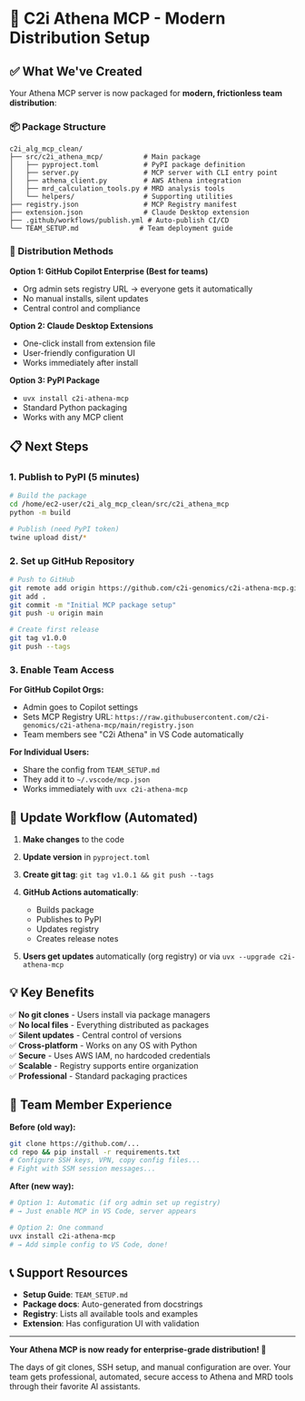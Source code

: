 # 🎯 C2i Athena MCP - Modern Distribution Setup

## ✅ What We've Created

Your Athena MCP server is now packaged for **modern, frictionless team distribution**:

### 📦 Package Structure
```
c2i_alg_mcp_clean/
├── src/c2i_athena_mcp/          # Main package
│   ├── pyproject.toml           # PyPI package definition
│   ├── server.py                # MCP server with CLI entry point
│   ├── athena_client.py         # AWS Athena integration
│   ├── mrd_calculation_tools.py # MRD analysis tools
│   └── helpers/                 # Supporting utilities
├── registry.json                # MCP Registry manifest
├── extension.json               # Claude Desktop extension
├── .github/workflows/publish.yml # Auto-publish CI/CD
└── TEAM_SETUP.md               # Team deployment guide
```

### 🚀 Distribution Methods

**Option 1: GitHub Copilot Enterprise (Best for teams)**
- Org admin sets registry URL → everyone gets it automatically
- No manual installs, silent updates
- Central control and compliance

**Option 2: Claude Desktop Extensions** 
- One-click install from extension file
- User-friendly configuration UI
- Works immediately after install

**Option 3: PyPI Package**
- `uvx install c2i-athena-mcp`
- Standard Python packaging
- Works with any MCP client

## 📋 Next Steps

### 1. Publish to PyPI (5 minutes)

```bash
# Build the package
cd /home/ec2-user/c2i_alg_mcp_clean/src/c2i_athena_mcp
python -m build

# Publish (need PyPI token)
twine upload dist/*
```

### 2. Set up GitHub Repository

```bash
# Push to GitHub
git remote add origin https://github.com/c2i-genomics/c2i-athena-mcp.git
git add .
git commit -m "Initial MCP package setup"
git push -u origin main

# Create first release
git tag v1.0.0
git push --tags
```

### 3. Enable Team Access

**For GitHub Copilot Orgs:**
- Admin goes to Copilot settings
- Sets MCP Registry URL: `https://raw.githubusercontent.com/c2i-genomics/c2i-athena-mcp/main/registry.json`
- Team members see "C2i Athena" in VS Code automatically

**For Individual Users:**
- Share the config from `TEAM_SETUP.md`
- They add it to `~/.vscode/mcp.json`
- Works immediately with `uvx c2i-athena-mcp`

## 🔄 Update Workflow (Automated)

1. **Make changes** to the code
2. **Update version** in `pyproject.toml`
3. **Create git tag**: `git tag v1.0.1 && git push --tags`
4. **GitHub Actions automatically**:
   - Builds package
   - Publishes to PyPI
   - Updates registry
   - Creates release notes

5. **Users get updates** automatically (org registry) or via `uvx --upgrade c2i-athena-mcp`

## 💡 Key Benefits

✅ **No git clones** - Users install via package managers  
✅ **No local files** - Everything distributed as packages  
✅ **Silent updates** - Central control of versions  
✅ **Cross-platform** - Works on any OS with Python  
✅ **Secure** - Uses AWS IAM, no hardcoded credentials  
✅ **Scalable** - Registry supports entire organization  
✅ **Professional** - Standard packaging practices  

## 🔧 Team Member Experience

**Before (old way):**
```bash
git clone https://github.com/...
cd repo && pip install -r requirements.txt
# Configure SSH keys, VPN, copy config files...
# Fight with SSM session messages...
```

**After (new way):**
```bash
# Option 1: Automatic (if org admin set up registry)
# → Just enable MCP in VS Code, server appears

# Option 2: One command
uvx install c2i-athena-mcp
# → Add simple config to VS Code, done!
```

## 📞 Support Resources

- **Setup Guide**: `TEAM_SETUP.md` 
- **Package docs**: Auto-generated from docstrings
- **Registry**: Lists all available tools and examples
- **Extension**: Has configuration UI with validation

---

**Your Athena MCP is now ready for enterprise-grade distribution! 🎉**

The days of git clones, SSH setup, and manual configuration are over. Your team gets professional, automated, secure access to Athena and MRD tools through their favorite AI assistants.